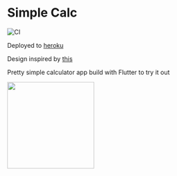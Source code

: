 # Simple Calc

![CI](https://github.com/sashashakun/simple-calc/workflows/CI/badge.svg?branch=master)

Deployed to [heroku](https://simple-calc-web.herokuapp.com)

Design inspired by [this](https://dribbble.com/shots/8511065--dailyui-004-Calculator)

Pretty simple calculator app build with Flutter to try it out

<img src="https://user-images.githubusercontent.com/5776864/107154257-ff9bd600-6982-11eb-9dfe-fd323d2b5e01.png" width=200>


